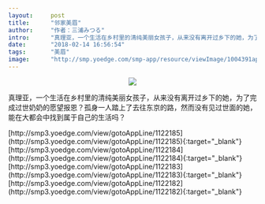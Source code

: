 ```yaml
---
layout:     post
title:      "邻家美眉"
author:     "作者：三浦みつる"
intro:      "真理亚，一个生活在乡村里的清纯美丽女孩子，从来没有离开过乡下的她，为了完成过世奶奶的愿望报恩？孤身一人踏上了去往东京的路，然而没有见过世面的她，能在大都会中找到属于自己的生活吗？"
date:       "2018-02-14 16:56:54"
tags:       "美眉"
image:      "http://smp.yoedge.com/smp-app/resource/viewImage/1004391appline.png"
---
```

<div style="text-align: center">
<p><img src="http://smp.yoedge.com/smp-app/resource/viewImage/1004391appline.png"/></p>
</div>
<p class="post-meta">
<span>真理亚，一个生活在乡村里的清纯美丽女孩子，从来没有离开过乡下的她，为了完成过世奶奶的愿望报恩？孤身一人踏上了去往东京的路，然而没有见过世面的她，能在大都会中找到属于自己的生活吗？</span>
</p>
[http://smp3.yoedge.com/view/gotoAppLine/1122185](http://smp3.yoedge.com/view/gotoAppLine/1122185){:target="_blank"}
[http://smp3.yoedge.com/view/gotoAppLine/1122184](http://smp3.yoedge.com/view/gotoAppLine/1122184){:target="_blank"}
[http://smp3.yoedge.com/view/gotoAppLine/1122183](http://smp3.yoedge.com/view/gotoAppLine/1122183){:target="_blank"}
[http://smp3.yoedge.com/view/gotoAppLine/1122182](http://smp3.yoedge.com/view/gotoAppLine/1122182){:target="_blank"}


